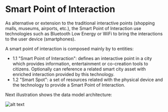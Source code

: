 # Smart Point of Interaction

As alternative or extension to the traditional interactive points (shopping malls, museums, airports, etc.), the Smart Point of Interaction use technologies such as Bluetooth Low Energy or WiFi to bring the interactions to the user device (smartphones).

A smart point of interaction is composed mainly by to entities:
 * 1.1 "Smart Point of Interaction": defines an interactive point in a city which provides information, entertainment or co-creation tools to citizens. Optionally can reference a related smart city asset with enriched interaction provided by this technology.
 * 1.2 "Smart Spot": a set of resources related with the physical device and the technology to provide a Smart Point of Interaction.

Next illustration shows the data model architecture:

![alt text](https://drive.google.com/uc?id=0B5ZBzMDWQL6haGM0Nno1STJBeDg "Logo Title Text 1")

